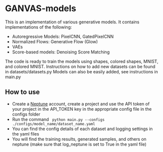# GANVAS-models
This is an implementation of various generative models. It contains implementations of the following:
* Autoregressive Models: PixelCNN, GatedPixelCNN
* Normalized Flows: Generative Flow (Glow)
* VAEs
* Score-based models: Denoising Score Matching

The code is ready to train the models using shapes, colored shapes, MNIST, and colored MNIST. Instructions on how to add new datasets can be found in datasets/datasets.py
Models can also be easily added, see instructions in main.py

## How to use
* Create a [Neptune](https://neptune.ai/") account, create a project and use the API token of your project in the API_TOKEN key in the appropriate config file in the configs folder
* Run the command <code> python main.py --configs ./configs/model_name/dataset_name.yaml</code>
* You can find the config details of each dataset and logging settings in the yaml files
* You will find the training results, generated samples, and others on neptune (make sure that log_neptune is set to True in the yaml file)
